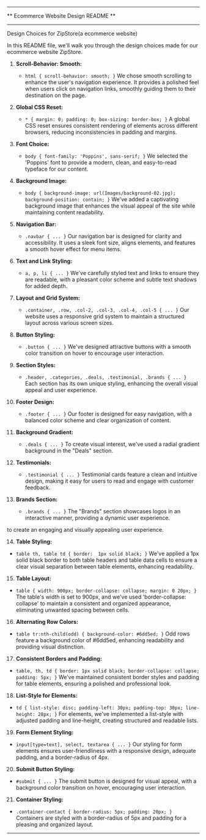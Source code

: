 ********************************************
**        Ecommerce Website Design README           **
********************************************

Design Choices for ZipStore(a ecommerce website)

In this README file, we'll walk you through the design choices made for our ecommerce website ZipStore.

1. **Scroll-Behavior: Smooth:**
   - `html { scroll-behavior: smooth; }`
   We chose smooth scrolling to enhance the user's navigation experience. It provides a polished feel when users click on navigation links, smoothly guiding them to their destination on the page.

2. **Global CSS Reset:**
   - `* { margin: 0; padding: 0; box-sizing: border-box; }`
   A global CSS reset ensures consistent rendering of elements across different browsers, reducing inconsistencies in padding and margins.

3. **Font Choice:**
   - `body { font-family: 'Poppins', sans-serif; }`
   We selected the 'Poppins' font to provide a modern, clean, and easy-to-read typeface for our content.

4. **Background Image:**
   - `body { background-image: url(Images/background-02.jpg); background-position: contain; }`
   We've added a captivating background image that enhances the visual appeal of the site while maintaining content readability.

5. **Navigation Bar:**
   - `.navbar { ... }`
   Our navigation bar is designed for clarity and accessibility. It uses a sleek font size, aligns elements, and features a smooth hover effect for menu items.

6. **Text and Link Styling:**
   - `a, p, li { ... }`
   We've carefully styled text and links to ensure they are readable, with a pleasant color scheme and subtle text shadows for added depth.

7. **Layout and Grid System:**
   - `.container, .row, .col-2, .col-3, .col-4, .col-5 { ... }`
   Our website uses a responsive grid system to maintain a structured layout across various screen sizes.

8. **Button Styling:**
   - `.button { ... }`
   We've designed attractive buttons with a smooth color transition on hover to encourage user interaction.

9. **Section Styles:**
   - `.header, .categories, .deals, .testimonial, .brands { ... }`
   Each section has its own unique styling, enhancing the overall visual appeal and user experience.

10. **Footer Design:**
    - `.footer { ... }`
    Our footer is designed for easy navigation, with a balanced color scheme and clear organization of content.

11. **Background Gradient:**
    - `.deals { ... }`
    To create visual interest, we've used a radial gradient background in the "Deals" section.

12. **Testimonials:**
    - `.testimonial { ... }`
    Testimonial cards feature a clean and intuitive design, making it easy for users to read and engage with customer feedback.

13. **Brands Section:**
    - `.brands { ... }`
    The "Brands" section showcases logos in an interactive manner, providing a dynamic user experience.

to create an engaging and visually appealing user experience.

14. **Table Styling:**
   - `table th, table td { border:  1px solid black; }`
   We've applied a 1px solid black border to both table headers and table data cells to ensure a clear visual separation between table elements, enhancing readability.

15. **Table Layout:**
   - `table { width: 900px; border-collapse: collapse; margin: 0 20px; }`
   The table's width is set to 900px, and we've used 'border-collapse: collapse' to maintain a consistent and organized appearance, eliminating unwanted spacing between cells.

16. **Alternating Row Colors:**
   - `table tr:nth-child(odd) { background-color: #6dd5ed; }`
   Odd rows feature a background color of #6dd5ed, enhancing readability and providing visual distinction.

17. **Consistent Borders and Padding:**
   - `table, th, td { border: 1px solid black; border-collapse: collapse; padding: 5px; }`
   We've maintained consistent border styles and padding for table elements, ensuring a polished and professional look.

18. **List-Style for <td> Elements:**
   - `td { list-style: disc; padding-left: 30px; padding-top: 30px; line-height: 28px; }`
   For <td> elements, we've implemented a list-style with adjusted padding and line-height, creating structured and readable lists.

19. **Form Element Styling:**
   - `input[type=text], select, textarea { ... }`
   Our styling for form elements ensures user-friendliness with a responsive design, adequate padding, and a border-radius of 4px.

20. **Submit Button Styling:**
   - `#submit { ... }`
   The submit button is designed for visual appeal, with a background color transition on hover, encouraging user interaction.

21. **Container Styling:**
   - `.container-contact { border-radius: 5px; padding: 20px; }`
   Containers are styled with a border-radius of 5px and padding for a pleasing and organized layout.


********************************************
